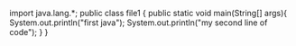 import java.lang.*;
public class file1
{
public static void main(String[] args){
System.out.println("first java");
System.out.println("my second line of code");
}
}
